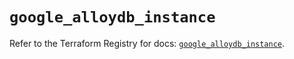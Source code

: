 # `google_alloydb_instance`

Refer to the Terraform Registry for docs: [`google_alloydb_instance`](https://registry.terraform.io/providers/hashicorp/google/6.30.0/docs/resources/alloydb_instance).
